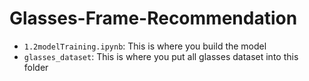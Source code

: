 # Glasses-Frame-Recommendation

- `1.2modelTraining.ipynb`: This is where you build the model
- `glasses_dataset`: This is where you put all glasses dataset into this folder
